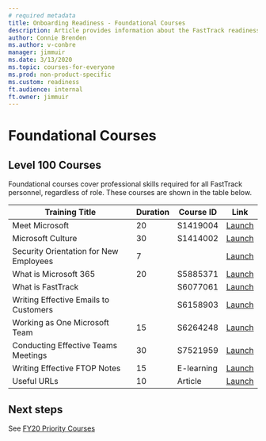 ```yaml
---
# required metadata 
title: Onboarding Readiness - Foundational Courses
description: Article provides information about the FastTrack readiness education curriculum.
author: Connie Brenden
ms.author: v-conbre
manager: jimmuir
ms.date: 3/13/2020
ms.topic: courses-for-everyone
ms.prod: non-product-specific
ms.custom: readiness
ft.audience: internal
ft.owner: jimmuir
---
```


# Foundational Courses

## Level 100 Courses

Foundational courses cover professional skills required for all FastTrack personnel, regardless of role. These courses are shown in the table below.

|Training Title |Duration | Course ID |Link |
|---------|---------|-------|------|
|Meet Microsoft  |20 |S1419004         |[Launch](https://aka.ms/AA7mws2)|
|Microsoft Culture |30  |S1414002         |[Launch](https://aka.ms/AA7n4ja)|
|Security Orientation for New Employees |7 |  |[Launch](https://msit.microsoftstream.com/video/32bf17b8-ea38-436e-b14f-b8ac23b9fd79)  |
|What is Microsoft 365 |20  |S5885371         |[Launch](https://learn.microsoft.com/activity/S5885371/launch/#/)
|What is FastTrack | |S6077061  |[Launch](https://learn.microsoft.com/activity/S6077061/launch#/)
|Writing Effective Emails to Customers | |S6158903 |[Launch](https://learn.microsoft.com/activity/S6158903/launch/) |
|Working as One Microsoft Team |15 |S6264248 |[Launch](https://learn.microsoft.com/activity/S6264248/launch) |
|Conducting Effective Teams Meetings |30 |S7521959 |[Launch](https://learn.microsoft.com/activity/S7521959/launch#/) |
|Writing Effective FTOP Notes |15 |E-learning |[Launch](https://aka.ms/AA7n51a) |
|Useful URLs |10  |Article         |[Launch](../useful-urls/index.md)|

## Next steps

See [FY20 Priority Courses](fy20-priority-courses.md)
